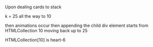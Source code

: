 Upon dealing cards to stack

k = 25 all the way to 10

then animations occur
then appending the child div element starts from HTMLCollection 10 moving back up to 25


HTMLCollection[10] is heart-6
